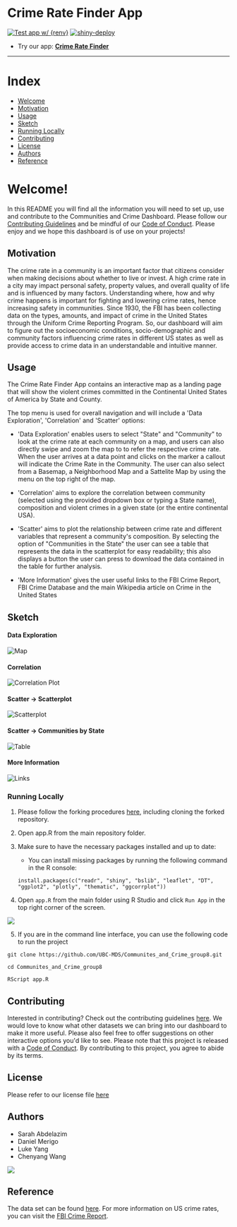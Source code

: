 # Crime Rate Finder App

<!-- badges: start -->

[![Test app w/ {renv}](https://github.com/UBC-MDS/Communites_and_Crime_group8/actions/workflows/testing.yml/badge.svg?branch=main)](https://github.com/UBC-MDS/Communites_and_Crime_group8/actions/workflows/testing.yml) [![shiny-deploy](https://github.com/UBC-MDS/Communites_and_Crime_group8/actions/workflows/deploy-app.yaml/badge.svg)](https://github.com/UBC-MDS/Communites_and_Crime_group8/actions/workflows/deploy-app.yaml)

<!-- badges: end -->

-   Try our app: [**Crime Rate Finder**](https://missarah.shinyapps.io/Communities_and_Crime_group8/?_ga=2.100902213.516107401.1679164784-1951238691.1676488005)

------------------------------------------------------------------------

# Index

-   [Welcome](#Welcome!)
-   [Motivation](#Motivation)
-   [Usage](#Usage)
-   [Sketch](#Sketch)
-   [Running Locally](#Running-Locally)
-   [Contributing](#Contributing)
-   [License](#License)
-   [Authors](#Authors)
-   [Reference](#Reference)

<!-- #region -->

# Welcome!

In this README you will find all the information you will need to set up, use and contribute to the Communities and Crime Dashboard. Please follow our [Contributing Guidelines](https://github.com/UBC-MDS/Communites_and_Crime_group8/blob/main/CONTRIBUTING) and be mindful of our [Code of Conduct](https://github.com/UBC-MDS/Communites_and_Crime_group8/blob/main/CODE_OF_CONDUCT). Please enjoy and we hope this dashboard is of use on your projects!

## Motivation

The crime rate in a community is an important factor that citizens consider when making decisions about whether to live or invest. A high crime rate in a city may impact personal safety, property values, and overall quality of life and is influenced by many factors. Understanding where, how and why crime happens is important for fighting and lowering crime rates, hence increasing safety in communities. Since 1930, the FBI has been collecting data on the types, amounts, and impact of crime in the United States through the Uniform Crime Reporting Program. So, our dashboard will aim to figure out the socioeconomic conditions, socio-demographic and community factors influencing crime rates in different US states as well as provide access to crime data in an understandable and intuitive manner.

## Usage

The Crime Rate Finder App contains an interactive map as a landing page that will show the violent crimes committed in the Continental United States of America by State and County.

The top menu is used for overall navigation and will include a 'Data Exploration', 'Correlation' and 'Scatter' options:

-   'Data Exploration' enables users to select "State" and "Community" to look at the crime rate at each community on a map, and users can also directly swipe and zoom the map to to refer the respective crime rate. When the user arrives at a data point and clicks on the marker a callout will indicate the Crime Rate in the Community. The user can also select from a Basemap, a Neighborhood Map and a Sattelite Map by using the menu on the top right of the map.

-   'Correlation' aims to explore the correlation between community (selected using the provided dropdown box or typing a State name), composition and violent crimes in a given state (or the entire continental USA).

-   'Scatter' aims to plot the relationship between crime rate and different variables that represent a community's composition. By selecting the option of "Communities in the State" the user can see a table that represents the data in the scatterplot for easy readability; this also displays a button the user can press to download the data contained in the table for further analysis.

-   'More Information' gives the user useful links to the FBI Crime Report, FBI Crime Database and the main Wikipedia article on Crime in the United States 

## Sketch

#### Data Exploration

![Map](img/Landing_page.png)

#### Correlation

![Correlation Plot](img/correlation_plot.png)

#### Scatter -\> Scatterplot

![Scatterplot](img/scatter_plot.png)

#### Scatter -\> Communities by State

![Table](img/table_download.png)

#### More Information

![Links](img/more_info.png)

### Running Locally

1.  Please follow the forking procedures [here](https://docs.github.com/en/get-started/quickstart/contributing-to-projects), including cloning the forked repository.

2.  Open app.R from the main repository folder.

3.  Make sure to have the necessary packages installed and up to date:

    -   You can install missing packages by running the following command in the R console:

    <!-- -->

        install.packages(c("readr", "shiny", "bslib", "leaflet", "DT", "ggplot2", "plotly", "thematic", "ggcorrplot"))

4.  Open `app.R` from the main folder using R Studio and click `Run App` in the top right corner of the screen.

![](img/Run.png)

5.  If you are in the command line interface, you can use the following code to run the project

<!-- -->

    git clone https://github.com/UBC-MDS/Communites_and_Crime_group8.git

    cd Communites_and_Crime_group8

    RScript app.R

## Contributing

Interested in contributing? Check out the contributing guidelines [here](https://github.com/UBC-MDS/Communites_and_Crime_group8/blob/main/CONTRIBUTING). We would love to know what other datasets we can bring into our dashboard to make it more useful. Please also feel free to offer suggestions on other interactive options you'd like to see. Please note that this project is released with a [Code of Conduct](https://github.com/UBC-MDS/Communites_and_Crime_group8/blob/main/CODE_OF_CONDUCT). By contributing to this project, you agree to abide by its terms.

## License

Please refer to our license file [here](https://github.com/UBC-MDS/Communites_and_Crime_group8/blob/main/LICENSE)

## Authors

-   Sarah Abdelazim
-   Daniel Merigo
-   Luke Yang
-   Chenyang Wang 

<a href="https://github.com/UBC-MDS/chembox/graphs/contributors">
  <img src="https://contrib.rocks/image?repo=UBC-MDS/Communites_and_Crime_group8&max=1000" />
</a>


<!-- #endregion -->


## Reference

The data set can be found [here](https://archive.ics.uci.edu/ml/datasets/communities+and+crime). For more information on US crime rates, you can visit the [FBI Crime Report](https://ucr.fbi.gov/crime-in-the-u.s).
